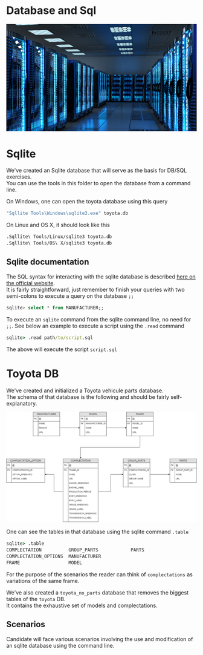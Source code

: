 # Database and Sql

![DB Server room](img/db_banner.png)

# Sqlite

We've created an Sqlite database that will serve as the basis for DB/SQL exercises.  
You can use the tools in this folder to open the database from a command line.  

On Windows, one can open the toyota database using this query
```cmd
"Sqllite Tools\Windows\sqlite3.exe" toyota.db
```
On Linux and OS X, it should look like this
```sh
.Sqllite\ Tools/Linux/sqlite3 toyota.db
.Sqllite\ Tools/OS\ X/sqlite3 toyota.db
```

## Sqlite documentation

The SQL syntax for interacting with the sqlite database is described [here on the official website](https://www.sqlite.org/lang.html).  
It is fairly straightforward, just remember to finish your queries with two semi-colons to execute a query on the database `;;`  

```sql
sqlite> select * from MANUFACTURER;;
```

To execute an `sqlite` command from the sqlite command line, no need for `;;`. See below an example to execute a script using the `.read` command
```cmd
sqlite> .read path/to/script.sql
```
The above will execute the script `script.sql`

# Toyota DB

We've created and initialized a Toyota vehicule parts database.  
The schema of that database is the following and should be fairly self-explanatory.  

![Toyota DB](img/toyota_parts.drawio.png)

One can see the tables in that database using the sqlite command `.table`
```cmd
sqlite> .table
COMPLECTATION          GROUP_PARTS            PARTS
COMPLECTATION_OPTIONS  MANUFACTURER
FRAME                  MODEL
```

For the purpose of the scenarios the reader can think of `complectations` as variations of the same frame.

We've also created a `toyota_no_parts` database that removes the biggest tables of the `toyota` DB.  
It contains the exhaustive set of models and complectations.  

## Scenarios

Candidate will face various scenarios involving the use and modification of an sqlite database using the command line.  

